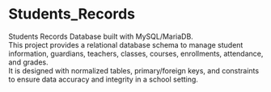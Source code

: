 # Students_Records
Students Records Database built with MySQL/MariaDB.  
This project provides a relational database schema to manage student information, guardians, teachers, classes, courses, enrollments, attendance, and grades.  
It is designed with normalized tables, primary/foreign keys, and constraints to ensure data accuracy and integrity in a school setting.  
